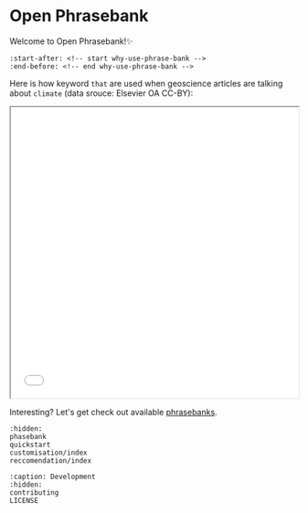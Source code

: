 # Open Phrasebank

Welcome to Open Phrasebank!✨

```{include} ../README.md
:start-after: <!-- start why-use-phrase-bank -->
:end-before: <!-- end why-use-phrase-bank -->
```


Here is how keyword `that` are used when geoscience articles are talking about `climate` (data srouce: Elsevier OA CC-BY):

<iframe src="wordtree_that_geo.html" width="100%" height="510px">
  <p>Your browser does not support iframes.</p>
</iframe>

Interesting? Let's get check out available [phrasebanks](https://open-phrasebank.readthedocs.io/en/latest/phasebank.html).

```{toctree}
:hidden:
phasebank
quickstart
customisation/index
reccomendation/index
```

```{toctree}
:caption: Development
:hidden:
contributing
LICENSE
```